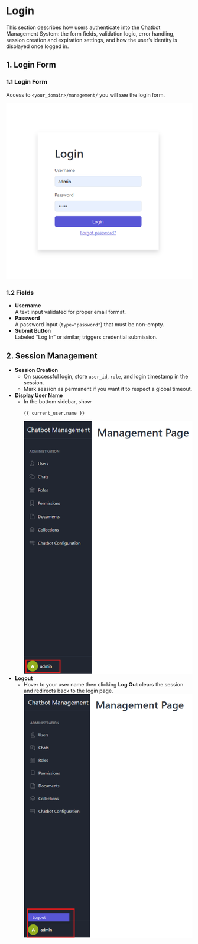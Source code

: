 # Login

This section describes how users authenticate into the Chatbot Management System: the form fields, validation logic,
error handling, session creation and expiration settings, and how the user’s identity is displayed once logged in.

## 1. Login Form

### 1.1 Login Form

Access to `<your_domain>/management/` you will see the login form.

![login_form.png](_static/images/login_form.png)

### 1.2 Fields

- **Username**  
  A text input validated for proper email format.
- **Password**  
  A password input (`type="password"`) that must be non-empty.
- **Submit Button**  
  Labeled “Log In” or similar; triggers credential submission.

## 2. Session Management

- **Session Creation**
    - On successful login, store `user_id`, `role`, and login timestamp in the session.
    - Mark session as permanent if you want it to respect a global timeout.
- **Display User Name**
    - In the bottom sidebar, show
      ```
      {{ current_user.name }}
      ```  
      ![show_user_sidebar.png](_static/images/show_user_sidebar.png)
- **Logout**
    - Hover to your user name then clicking **Log Out** clears the session and redirects back to the login page.
      ![logout.png](_static/images/logout.png)
